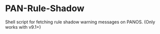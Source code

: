 # PAN-Rule-Shadow
Shell script for fetching rule shadow warning messages on PANOS. (Only works with v9.1+)
